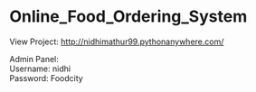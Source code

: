 # Online_Food_Ordering_System

View Project: http://nidhimathur99.pythonanywhere.com/

Admin Panel:<br>
Username: nidhi<br>
Password: Foodcity
